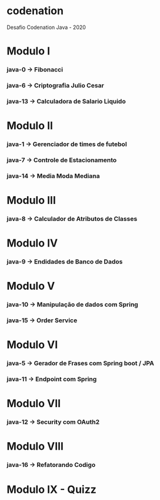 # codenation
Desafio Codenation Java - 2020


# Modulo I
### java-0 -> Fibonacci
### java-6 -> Criptografia Julio Cesar
### java-13 -> Calculadora de Salario Liquido

# Modulo II
### java-1 -> Gerenciador de times de futebol
### java-7 -> Controle de Estacionamento
### java-14 -> Media Moda Mediana

# Modulo III
### java-8 -> Calculador de Atributos de Classes

# Modulo IV
### java-9 -> Endidades de Banco de Dados

# Modulo V
### java-10 -> Manipulação de dados com Spring
### java-15 -> Order Service

# Modulo VI
### java-5 -> Gerador de Frases com Spring boot / JPA
### java-11 -> Endpoint com Spring

# Modulo VII
### java-12 -> Security com OAuth2

# Modulo VIII
### java-16 -> Refatorando Codigo

# Modulo IX - Quizz
